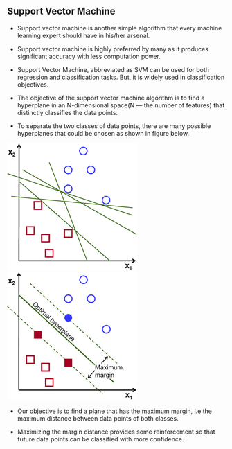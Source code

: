 ## **Support Vector Machine**

- Support vector machine is another simple algorithm that every machine learning expert should have in his/her arsenal.

- Support vector machine is highly preferred by many as it produces significant accuracy with less computation power. 

- Support Vector Machine, abbreviated as SVM can be used for both regression and classification tasks. But, it is widely used in classification objectives.

- The objective of the support vector machine algorithm is to find a hyperplane in an N-dimensional space(N — the number of features) that distinctly classifies the data points.

- To separate the two classes of data points, there are many possible hyperplanes that could be chosen as shown in figure below.

![svm-initial](/img/svm1.png) ![svm-path](/img/svm2.png)

- Our objective is to find a plane that has the maximum margin, i.e the maximum distance between data points of both classes. 

- Maximizing the margin distance provides some reinforcement so that future data points can be classified with more confidence.
